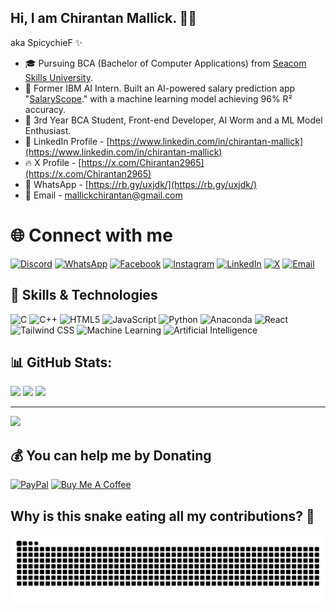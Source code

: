 ## Hi, I am Chirantan Mallick. 👋🏻
aka SpicychieF ✨

* 🎓 Pursuing BCA (Bachelor of Computer Applications) from [Seacom Skills University](https://seacomskillsuniversity.org/).
* 💼 Former IBM AI Intern. Built an AI-powered salary prediction app "[SalaryScope](https://salary-scope-spicychief.streamlit.app/)." with a machine learning model achieving 96% R² accuracy.
* 🤖 3rd Year BCA Student, Front-end Developer, AI Worm and a ML Model Enthusiast.
* 🔗 LinkedIn Profile - [https://www.linkedin.com/in/chirantan-mallick](https://www.linkedin.com/in/chirantan-mallick)
* 🔥 X Profile - [https://x.com/Chirantan2965](https://x.com/Chirantan2965)
* 💬 WhatsApp - [https://rb.gy/uxjdk/](https://rb.gy/uxjdk/)
* 📧 Email - mallickchirantan@gmail.com

# 🌐 Connect with me 

[![Discord](https://img.shields.io/badge/Discord-%237289DA.svg?style=plastic&logo=discord&logoColor=white)](https://discord.gg/EmRcW9rnGs)
[![WhatsApp](https://img.shields.io/badge/WhatsApp-25D366.svg?style=plastic&logo=whatsapp&logoColor=white)](https://rb.gy/uxjdk)
[![Facebook](https://img.shields.io/badge/Facebook-%231877F2.svg?style=plastic&logo=Facebook&logoColor=white)](https://www.facebook.com/Chirantan2965)
[![Instagram](https://img.shields.io/badge/Instagram-%23E4405F.svg?style=plastic&logo=Instagram&logoColor=white)](https://instagram.com/heres_chirantan)
[![LinkedIn](https://img.shields.io/badge/LinkedIn-%230077B5.svg?style=plastic&logo=linkedin&logoColor=white)](https://linkedin.com/in/chirantan-mallick)
[![X](https://img.shields.io/badge/X-black.svg?style=plastic&logo=X&logoColor=white)](https://x.com/Chirantan2965)
[![Email](https://img.shields.io/badge/Email-D14836.svg?style=plastic&logo=gmail&logoColor=white)](https://tr.ee/9Vp509xCxy)

## 🚀 Skills & Technologies

![C](https://img.shields.io/badge/C-%2300599C.svg?style=plastic&logo=c&logoColor=white)
![C++](https://img.shields.io/badge/C++-%2300599C.svg?style=plastic&logo=c%2B%2B&logoColor=white)
![HTML5](https://img.shields.io/badge/HTML5-%23E34F26.svg?style=plastic&logo=html5&logoColor=white)
![JavaScript](https://img.shields.io/badge/JavaScript-%23323330.svg?style=plastic&logo=javascript&logoColor=%23F7DF1E)
![Python](https://img.shields.io/badge/Python-3670A0?style=plastic&logo=python&logoColor=ffdd54)
![Anaconda](https://img.shields.io/badge/Anaconda-%2344A833.svg?style=plastic&logo=anaconda&logoColor=white)
![React](https://img.shields.io/badge/React-%2361DAFB.svg?style=plastic&logo=react&logoColor=black)
![Tailwind CSS](https://img.shields.io/badge/Tailwind_CSS-%2338B2AC.svg?style=plastic&logo=tailwind-css&logoColor=white)
![Machine Learning](https://img.shields.io/badge/Machine%20Learning-%237C3AED.svg?style=plastic&logo=google&logoColor=white)
![Artificial Intelligence](https://img.shields.io/badge/Artificial%20Intelligence-%23111827.svg?style=plastic&logo=openai&logoColor=white)


## 📊 GitHub Stats:
![](https://github-readme-stats.vercel.app/api?username=SpicychieF05&theme=tokyonight&hide_border=false&include_all_commits=true&count_private=false)
![](https://nirzak-streak-stats.vercel.app/?user=SpicychieF05&theme=tokyonight&hide_border=false)
![](https://github-readme-stats.vercel.app/api/top-langs/?username=SpicychieF05&theme=tokyonight&hide_border=false&include_all_commits=true&count_private=false&layout=compact)

---
[![](https://visitcount.itsvg.in/api?id=SpicychieF05&icon=0&color=0)](https://visitcount.itsvg.in)


## 💰 You can help me by Donating
[![PayPal](https://img.shields.io/badge/PayPal-00457C?style=for-the-badge&logo=paypal&logoColor=white)](https://paypal.me/chirantan2965?country.x=IN&locale.x=en_GB)
[![Buy Me A Coffee](https://img.shields.io/badge/Buy%20Me%20a%20Coffee-ffdd00?style=for-the-badge&logo=buy-me-a-coffee&logoColor=black)](https://www.buymeacoffee.com/chirantan_mallick)


## Why is this snake eating all my contributions? 🤨 


![Snake SVG](https://raw.githubusercontent.com/SpicychieF05/SpicychieF05/output/github-snake-dark.svg)
